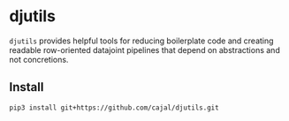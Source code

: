 # djutils

`djutils` provides helpful tools for reducing boilerplate code and creating readable row-oriented datajoint pipelines that depend on abstractions and not concretions.


## Install

```
pip3 install git+https://github.com/cajal/djutils.git
```
